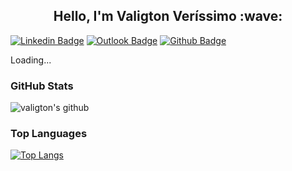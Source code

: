 <h2 align="center"> Hello, I'm Valigton Veríssimo :wave:</h2>

[![Linkedin Badge](https://img.shields.io/badge/-valigtonverissimo-blue?style=flat&logo=Linkedin&logoColor=white&link=https://www.linkedin.com/in/valigtonverissimo/)](https://www.linkedin.com/in/valigtonverissimo/)
[![Outlook Badge](https://img.shields.io/badge/-valigtonverissimo@outlook.com-blue?style=flat&logo=Outlook&logoColor=white&link=mailto:valigtonverissimo@outlook.com)](mailto:valigtonverissimo@outlook.com)
[![Github Badge](https://img.shields.io/badge/-valigton-black?style=flat&logo=Github&logoColor=white&link=https://github.com/valigton)](https://github.com/valigton)

Loading...

### GitHub Stats

![valigton's github](https://github-readme-stats.vercel.app/api?username=valigton&show_icons=true&theme=dracula&hide_border=true)

### Top Languages
[![Top Langs](https://github-readme-stats.vercel.app/api/top-langs/?username=valigton&theme=dracula&hide_border=true)](https://github.com/valigton/github-readme-stats)

